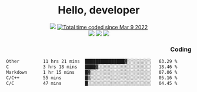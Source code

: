 # <div align='center' >Hello, developer</div>

<div align='center'>
  <a ><img src="https://img.shields.io/badge/dynamic/json?url=https%3A%2F%2Fapi.swo.moe%2Fstats%2Fgithub%2FFree-Aaron-Li&query=count&color=181717&label=GitHub&labelColor=282c34&logo=github&suffix=+follows&cacheSeconds=3600"></a>
  <a href="https://wakatime.com/@fe40087f-8eae-48dc-9950-ad0633db1591"><img src="https://wakatime.com/badge/user/fe40087f-8eae-48dc-9950-ad0633db1591.svg" alt="Total time coded since Mar 9 2022" /></a>
</div>
<div align='center'>
  <a><img src="https://img.shields.io/badge/Rookie-blue?style=plastic&logo=c&logoColor=blue&labelColor=F5B7DB"></a>
  <a><img src="https://img.shields.io/badge/Rookie-blue?style=plastic&logo=c%2B%2B&logoColor=blue&labelColor=F5B7DB"></a> 
  <a><img src="https://img.shields.io/badge/Rookie-blue?style=plastic&logo=python&logoColor=blue&labelColor=F5B7DB"></a> 
</div>

<div align='right'>
  <h3>Coding</h3>
</div>

<!--START_SECTION:waka-->

```txt
Other         11 hrs 21 mins  ███████████████▓░░░░░░░░░   63.29 %
C             3 hrs 18 mins   ████▓░░░░░░░░░░░░░░░░░░░░   18.46 %
Markdown      1 hr 15 mins    █▓░░░░░░░░░░░░░░░░░░░░░░░   07.06 %
C/C++         55 mins         █▒░░░░░░░░░░░░░░░░░░░░░░░   05.16 %
C/C           47 mins         █░░░░░░░░░░░░░░░░░░░░░░░░   04.45 %
```

<!--END_SECTION:waka-->





